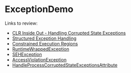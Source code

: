 # ExceptionDemo

Links to review:
- [CLR Inside Out - Handling Corrupted State Exceptions](https://docs.microsoft.com/en-us/archive/msdn-magazine/2009/february/clr-inside-out-handling-corrupted-state-exceptions)
- [Structured Exception Handling](https://docs.microsoft.com/en-us/windows/win32/debug/structured-exception-handling)
- [Constrained Execution Regions](https://docs.microsoft.com/en-us/dotnet/framework/performance/constrained-execution-regions)
- [RuntimeWrappedException](https://docs.microsoft.com/en-us/dotnet/api/system.runtime.compilerservices.runtimewrappedexception)
- [SEHException](https://docs.microsoft.com/en-us/dotnet/api/system.runtime.interopservices.sehexception)
- [AccessViolationException](https://docs.microsoft.com/en-us/dotnet/api/system.accessviolationexception)
- [HandleProcessCorruptedStateExceptionsAttribute](https://docs.microsoft.com/en-us/dotnet/api/system.runtime.exceptionservices.handleprocesscorruptedstateexceptionsattribute)

<!--
- [CLR Inside Out - Writing Reliable .NET Code](https://docs.microsoft.com/en-us/archive/msdn-magazine/2007/december/clr-inside-out-writing-reliable-net-code)
- ["Out Of Memory" Does Not Refer to Physical Memory](https://docs.microsoft.com/en-us/archive/blogs/ericlippert/out-of-memory-does-not-refer-to-physical-memory)
- [OutOfMemoryException](https://docs.microsoft.com/en-us/dotnet/api/system.outofmemoryexception)
- [MemoryFailPoint Class](https://docs.microsoft.com/en-us/dotnet/api/system.runtime.memoryfailpoint)
- [StackOverflowException](https://docs.microsoft.com/en-us/dotnet/api/system.stackoverflowexception)
-->
